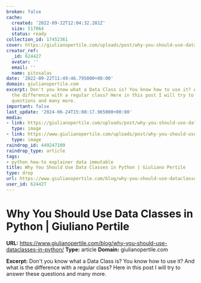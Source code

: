 ```yaml
---
broken: false
cache:
  created: '2022-09-22T12:04:32.281Z'
  size: 517064
  status: ready
collection_id: 17452361
cover: https://giulianopertile.com/uploads/post/why-you-should-use-dataclasses-in-python/cover.jpg
creator_ref:
  _id: 624427
  avatar: ''
  email: ''
  name: pitosalas
date: '2022-09-22T11:49:46.795000+00:00'
domain: giulianopertile.com
excerpt: Don't you know what a Data Class is? You know how to use it? And what is
  the difference with a regular class? Here in this post I will try to answer these
  questions and many more.
important: false
last_update: '2024-06-24T15:08:17.965000+00:00'
media:
- link: https://giulianopertile.com/uploads/post/why-you-should-use-dataclasses-in-python/cover.jpg
  type: image
- link: https://www.giulianopertile.com/uploads/post/why-you-should-use-dataclasses-in-python/computer.jpg
  type: image
raindrop_id: 449247109
raindrop_type: article
tags:
- python how-to explainer data immutable
title: Why You Should Use Data Classes in Python | Giuliano Pertile
type: drop
url: https://www.giulianopertile.com/blog/why-you-should-use-dataclasses-in-python/
user_id: 624427
---
```


# Why You Should Use Data Classes in Python | Giuliano Pertile

**URL:** https://www.giulianopertile.com/blog/why-you-should-use-dataclasses-in-python/
**Type:** article
**Domain:** giulianopertile.com

**Excerpt:** Don't you know what a Data Class is? You know how to use it? And what is the difference with a regular class? Here in this post I will try to answer these questions and many more.
